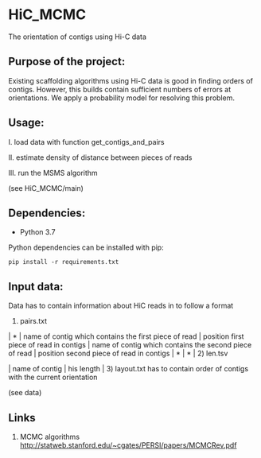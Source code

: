 # HiC_MCMC
The orientation of contigs using Hi-C data

## Purpose of the project:
Existing scaffolding algorithms using Hi-C data is good in finding orders of contigs. However, this builds contain sufficient numbers of errors at orientations. We apply a probability model for resolving this problem.

## Usage:
I. load data with function get_contigs_and_pairs

II. estimate density of distance between pieces of reads

III. run the MSMS algorithm

(see HiC_MCMC/main)

## Dependencies:
* Python 3.7

Python dependencies can be installed with pip:
 
 `
 pip install -r requirements.txt
 `

## Input data:
Data has to contain information about HiC reads in to follow a format
1) pairs.txt

| * | name of contig which contains the first piece of read | position first piece of read in contigs | name of contig which contains the second piece of read | position second  piece of read in contigs | * | * |
2) len.tsv

| name of contig | his length |
3) layout.txt has to contain order of contigs with the current orientation

(see data)

## Links 
1. MCMC algorithms
http://statweb.stanford.edu/~cgates/PERSI/papers/MCMCRev.pdf
